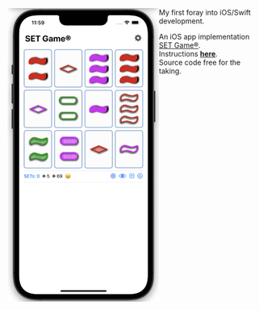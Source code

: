 <img src="https://raw.githubusercontent.com/dmichaels/public/master/dev/xcode/SetGame/etc/img/SetGame.png" alt="drawing" width="300" align="left" /> My first foray into iOS/Swift development. <br />

An iOS app implementation [SET Game®](https://www.setgame.com/set/puzzle). <br />
Instructions **[here](https://www.setgame.com/sites/default/files/instructions/SET%20INSTRUCTIONS%20-%20ENGLISH.pdf)**. <br />
Source code free for the taking.
